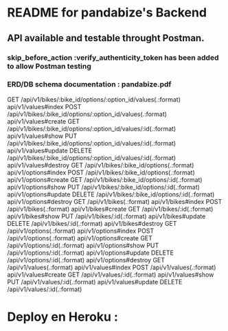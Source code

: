 # README for pandabize's Backend


## API available and testable throught Postman.
### skip_before_action :verify_authenticity_token has been added to allow Postman testing

### ERD/DB schema documentation : pandabize.pdf

GET    /api/v1/bikes/:bike_id/options/:option_id/values(.:format)                               api/v1/values#index
POST   /api/v1/bikes/:bike_id/options/:option_id/values(.:format)                               api/v1/values#create
GET    /api/v1/bikes/:bike_id/options/:option_id/values/:id(.:format)                           api/v1/values#show
PUT    /api/v1/bikes/:bike_id/options/:option_id/values/:id(.:format)                           api/v1/values#update
DELETE /api/v1/bikes/:bike_id/options/:option_id/values/:id(.:format)                           api/v1/values#destroy
GET    /api/v1/bikes/:bike_id/options(.:format)                                                 api/v1/options#index
POST   /api/v1/bikes/:bike_id/options(.:format)                                                 api/v1/options#create
GET    /api/v1/bikes/:bike_id/options/:id(.:format)                                             api/v1/options#show
PUT    /api/v1/bikes/:bike_id/options/:id(.:format)                                             api/v1/options#update
DELETE /api/v1/bikes/:bike_id/options/:id(.:format)                                             api/v1/options#destroy
GET    /api/v1/bikes(.:format)                                                                  api/v1/bikes#index
POST   /api/v1/bikes(.:format)                                                                  api/v1/bikes#create
GET    /api/v1/bikes/:id(.:format)                                                              api/v1/bikes#show
PUT    /api/v1/bikes/:id(.:format)                                                              api/v1/bikes#update
DELETE /api/v1/bikes/:id(.:format)                                                              api/v1/bikes#destroy
GET    /api/v1/options(.:format)                                                                api/v1/options#index
POST   /api/v1/options(.:format)                                                                api/v1/options#create
GET    /api/v1/options/:id(.:format)                                                            api/v1/options#show
PUT    /api/v1/options/:id(.:format)                                                            api/v1/options#update
DELETE /api/v1/options/:id(.:format)                                                            api/v1/options#destroy
GET    /api/v1/values(.:format)                                                                 api/v1/values#index
POST   /api/v1/values(.:format)                                                                 api/v1/values#create
GET    /api/v1/values/:id(.:format)                                                             api/v1/values#show
PUT    /api/v1/values/:id(.:format)                                                             api/v1/values#update
DELETE /api/v1/values/:id(.:format)  

# Deploy en Heroku  : 